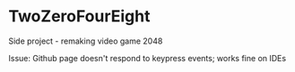 # TwoZeroFourEight
Side project - remaking video game 2048

Issue: Github page doesn't respond to keypress events; works fine on IDEs
